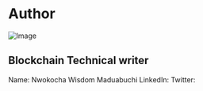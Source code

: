# Author
![Image](https://media-exp1.licdn.com/dms/image/C4D03AQH-0FSOpW0UTA/profile-displayphoto-shrink_400_400/0/1583949490590?e=1645660800&v=beta&t=M_DHgLGTwmTBz9kle7_X1J_nR7_3jWSNLj8GfYlqaTA)  
## Blockchain Technical writer
Name: Nwokocha Wisdom Maduabuchi
LinkedIn: [](https://www.linkedin.com/in/wisdom-nwokocha-76212a77/)
Twitter:  